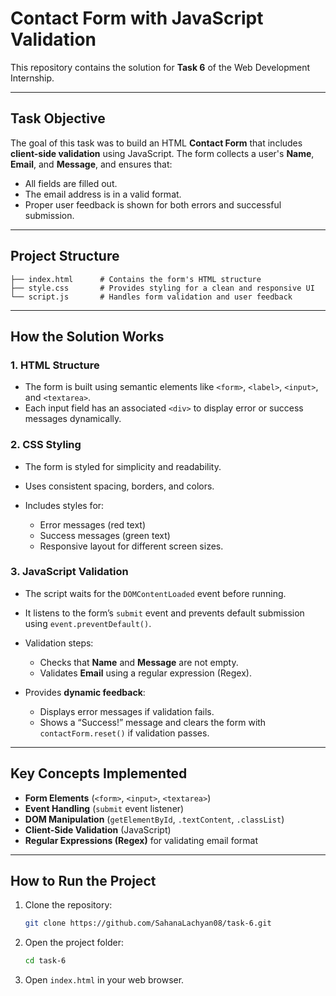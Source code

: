 # Contact Form with JavaScript Validation

This repository contains the solution for **Task 6** of the Web Development Internship.

---

## Task Objective

The goal of this task was to build an HTML **Contact Form** that includes **client-side validation** using JavaScript. The form collects a user's **Name**, **Email**, and **Message**, and ensures that:

* All fields are filled out.
* The email address is in a valid format.
* Proper user feedback is shown for both errors and successful submission.

---

## Project Structure

```
├── index.html      # Contains the form's HTML structure
├── style.css       # Provides styling for a clean and responsive UI
└── script.js       # Handles form validation and user feedback
```

---

## How the Solution Works

### 1. HTML Structure

* The form is built using semantic elements like `<form>`, `<label>`, `<input>`, and `<textarea>`.
* Each input field has an associated `<div>` to display error or success messages dynamically.

### 2. CSS Styling

* The form is styled for simplicity and readability.
* Uses consistent spacing, borders, and colors.
* Includes styles for:

  * Error messages (red text)
  * Success messages (green text)
  * Responsive layout for different screen sizes.

### 3. JavaScript Validation

* The script waits for the `DOMContentLoaded` event before running.
* It listens to the form’s `submit` event and prevents default submission using `event.preventDefault()`.
* Validation steps:

  * Checks that **Name** and **Message** are not empty.
  * Validates **Email** using a regular expression (Regex).
* Provides **dynamic feedback**:

  * Displays error messages if validation fails.
  * Shows a “Success!” message and clears the form with `contactForm.reset()` if validation passes.

---

## Key Concepts Implemented

* **Form Elements** (`<form>`, `<input>`, `<textarea>`)
* **Event Handling** (`submit` event listener)
* **DOM Manipulation** (`getElementById`, `.textContent`, `.classList`)
* **Client-Side Validation** (JavaScript)
* **Regular Expressions (Regex)** for validating email format

---

## How to Run the Project

1. Clone the repository:

   ```bash
   git clone https://github.com/SahanaLachyan08/task-6.git
   ```
2. Open the project folder:

   ```bash
   cd task-6
   ```
3. Open `index.html` in your web browser.
